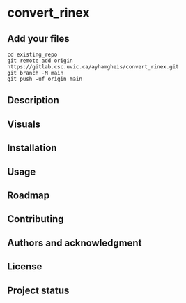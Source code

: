# convert_rinex





## Add your files

```
cd existing_repo
git remote add origin https://gitlab.csc.uvic.ca/ayhamgheis/convert_rinex.git
git branch -M main
git push -uf origin main
```



## Description

## Visuals

## Installation

## Usage

## Roadmap

## Contributing

## Authors and acknowledgment

## License

## Project status
